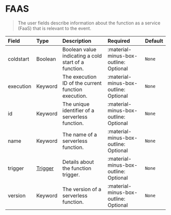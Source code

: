 [comment]: # (AUTOGENERATED MARKDOWN CONTENT)
# FAAS
> The user fields describe information about the function as a service (FaaS) that is relevant to the event.

| Field | Type | Description | Required | Default |
| :--- | :--- | :--- | :--- | :--- |
| coldstart | Boolean | Boolean value indicating a cold start of a function. | :material-minus-box-outline: Optional | `None` |
| execution | Keyword | The execution ID of the current function execution. | :material-minus-box-outline: Optional | `None` |
| id | Keyword | The unique identifier of a serverless function. | :material-minus-box-outline: Optional | `None` |
| name | Keyword | The name of a serverless function. | :material-minus-box-outline: Optional | `None` |
| trigger | [Trigger](/howler/odm/class/trigger) | Details about the function trigger. | :material-minus-box-outline: Optional | `None` |
| version | Keyword | The version of a serverless function. | :material-minus-box-outline: Optional | `None` |